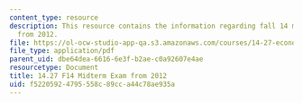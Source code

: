 ```yaml
---
content_type: resource
description: This resource contains the information regarding fall 14 midterm exam
  from 2012.
file: https://ol-ocw-studio-app-qa.s3.amazonaws.com/courses/14-27-economics-and-e-commerce-fall-2014/f52205924795558c89cca44c78ae935a_MIT14_27F14_Midterm_2012.pdf
file_type: application/pdf
parent_uid: dbe64dea-6616-6e3f-b2ae-c0a92607e4ae
resourcetype: Document
title: 14.27 F14 Midterm Exam from 2012
uid: f5220592-4795-558c-89cc-a44c78ae935a
---
```

